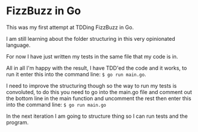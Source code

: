 # FizzBuzz in Go

This was my first attempt at TDDing FizzBuzz in Go.

I am still learning about the folder structuring in this very opinionated language.

For now I have just written my tests in the same file that my code is in.

All in all I'm happy with the result, I have TDD'ed the code and it works, to run it enter this into the command line: `$ go run main.go`.

I need to improve the structuring though so the way to run my tests is convoluted, to do this you need to go into the main.go file and comment out the bottom line in the main function and uncomment the rest then enter this into the command line: `$ go run main.go`

In the next iteration I am going to structure thing so I can run tests and the program. 
